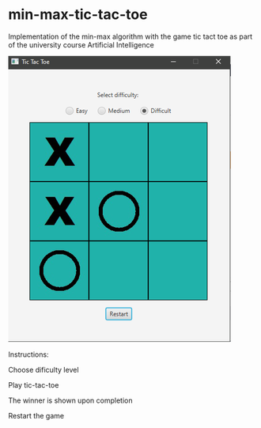 # min-max-tic-tac-toe
Implementation of the min-max algorithm with the game tic tact toe as part of the university course Artificial Intelligence

![gui-image](https://github.com/noran9/min-max-tic-tac-toe/blob/master/gui.png)

Instructions:

Choose dificulty level

Play tic-tac-toe

The winner is shown upon completion

Restart the game
